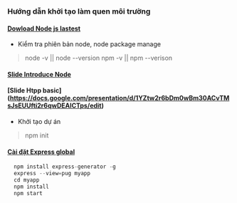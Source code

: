 ### Hướng dẫn khởi tạo làm quen môi trường
#### [Dowload Node js lastest](https://nodejs.org/en/download/)
* Kiểm tra phiên bản node, node package manage

> node -v || node --version
> npm -v  || npm --verison 


#### [Slide Introduce Node](https://docs.google.com/presentation/d/19LlIdi1HRVw8gWT2RHKgX9wFOQ08WPqyj1FAoHDpJ_E/edit#slide=id.g51b6c2dafb_1_26)


#### [Slide Htpp basic] (https://docs.google.com/presentation/d/1YZtw2r6bDm0wBm30ACvTMsJsEUUfti2r6qwDEAICTps/edit)

* Khởi tạo dự án
> npm init

#### [Cài đặt Express global](https://expressjs.com/en/starter/generator.html)

```js
  npm install express-generator -g
  express --view=pug myapp
  cd myapp
  npm install
  npm start

```